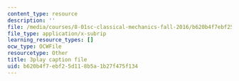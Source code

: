 ```yaml
---
content_type: resource
description: ''
file: /media/courses/8-01sc-classical-mechanics-fall-2016/b620b4f7ebf25d118b5a1b27f475f134_RBaBEjzMr4E.vtt
file_type: application/x-subrip
learning_resource_types: []
ocw_type: OCWFile
resourcetype: Other
title: 3play caption file
uid: b620b4f7-ebf2-5d11-8b5a-1b27f475f134
---
```

